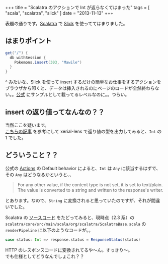 +++
title = "Scalatra のアクションで Int が返らなくてはまった"
tags = [ "scala", "scalatra", "slick" ]
date = "2013-11-13"
+++

表題の通りです。[Scalatra](http://www.scalatra.org) で [Slick](http://slick.typesafe.com) を使っててはまりました。

<!--more-->

## はまりポイント

``` scala
get("/") {
  db withSession {
    Pokemons.insert(303, "Mawile")
  }
}
```

^ みたいな、Slick を使って insert するだけの簡単なお仕事をするアクションをブラウザから叩くと、データは挿入されるのにページのロードが全然終わらない。。[公式](http://www.scalatra.org/2.2/guides/persistence/slick.html) にサンプルとして載ってるレベルなのに。。つらい。

## insert の返り値ってなんなの？？

当然ここを疑います。  
[こちらの記事](http://xerial.org/scala-cookbook/recipes/2013/02/01/reflection) を参考にして xerial-lens で返り値の型を出力してみると、`Int` の 1 でした。

## どういうこと？？

公式の [Actions](http://www.scalatra.org/2.2/guides/http/actions.html) の Default behavior によると、`Int` は `Any` に該当するはずで、その `Any` はどうなるかというと、、

> For any other value, if the content type is not set, it is set to text/plain. The value is converted to a string and written to the response's writer.

とあります。なので、`String` に変換されると思っていたのですが、それが間違いでした。

Scalatra の [ソースコード](https://github.com/scalatra/scalatra) をたどってみると、現時点（2.3 系）の `scalatra/core/src/main/scala/org/scalatra/ScalatraBase.scala` の `renderPipeline` に以下のようなコードが。。

``` scala
case status: Int => response.status = ResponseStatus(status)
```

HTTP のレスポンスコードに変換されてるや〜ん。すっきり〜。  
でも仕様としてどうなんでしょこれ？？
